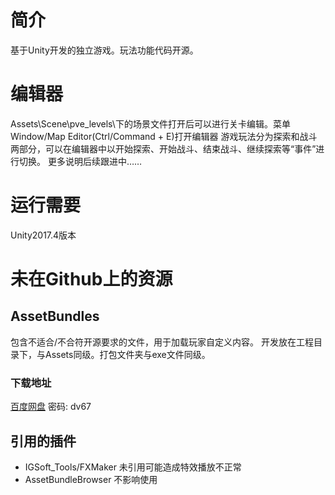 ﻿# 简介
基于Unity开发的独立游戏。玩法功能代码开源。

# 编辑器
Assets\Scene\pve_levels\下的场景文件打开后可以进行关卡编辑。菜单Window/Map Editor(Ctrl/Command + E)打开编辑器
游戏玩法分为探索和战斗两部分，可以在编辑器中以开始探索、开始战斗、结束战斗、继续探索等“事件”进行切换。
更多说明后续跟进中……

# 运行需要
Unity2017.4版本

# 未在Github上的资源

## AssetBundles
包含不适合/不合符开源要求的文件，用于加载玩家自定义内容。
开发放在工程目录下，与Assets同级。打包文件夹与exe文件同级。
### 下载地址
[百度网盘](https://pan.baidu.com/s/1x4sBUibayhyjBy941P7fqw ) 密码: dv67

## 引用的插件
*   IGSoft_Tools/FXMaker    未引用可能造成特效播放不正常
*   AssetBundleBrowser      不影响使用